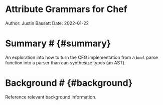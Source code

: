 # Attribute Grammars for Chef

Author: Justin Bassett
Date: 2022-01-22

# Summary # {#summary}

An exploration into how to turn the CFG implementation from a `bool` parse function into a parser than can synthesize types (an AST).

# Background # {#background}

Reference relevant background information.
